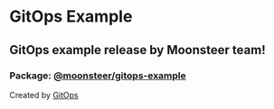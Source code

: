 # GitOps Example
## GitOps example release by Moonsteer team!
### Package: [@moonsteer/gitops-example](https://www.npmjs.com/package/@moonsteer/gitops-example)

Created by [GitOps](https://github.com/gitopssh)
